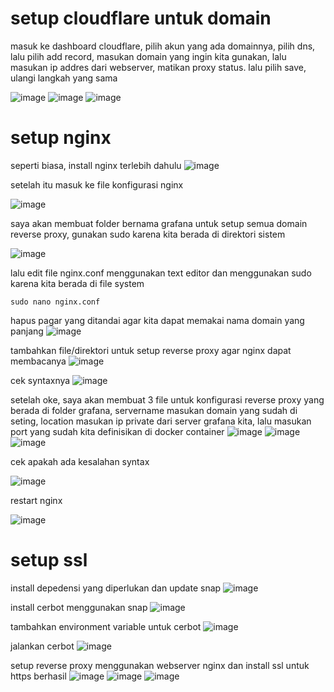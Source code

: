 # setup cloudflare untuk domain

masuk ke dashboard cloudflare, pilih akun yang ada domainnya, pilih dns, lalu pilih add record, masukan domain yang ingin kita gunakan, 
lalu masukan ip addres dari webserver, matikan proxy status. lalu pilih save, ulangi langkah yang sama

![image](https://user-images.githubusercontent.com/36489276/207081079-3f30bc07-aa1a-4de5-bc2d-41a96404611e.png)
![image](https://user-images.githubusercontent.com/36489276/207081239-c51a68d7-903c-4c14-8208-9aac4769fe6b.png)
![image](https://user-images.githubusercontent.com/36489276/207081422-10e136c7-a7fc-4945-b512-a45ca64519b1.png)

# setup nginx
seperti biasa, install nginx terlebih dahulu
![image](https://user-images.githubusercontent.com/36489276/207079267-10fcabd5-25aa-4d42-af3a-7d6d7d847b6b.png)

setelah itu masuk ke file konfigurasi nginx

![image](https://user-images.githubusercontent.com/36489276/207079332-1a69c214-da10-4ed6-8c53-4977c87391dc.png)

saya akan membuat folder bernama grafana untuk setup semua domain reverse proxy, gunakan sudo karena kita berada di direktori sistem

![image](https://user-images.githubusercontent.com/36489276/207080187-e86c5d97-3afd-4e85-bd63-7a3a1893f3f1.png)


lalu edit file nginx.conf menggunakan text editor dan menggunakan sudo karena kita berada di file system
```
sudo nano nginx.conf
```

hapus pagar yang ditandai agar kita dapat memakai nama domain yang panjang
![image](https://user-images.githubusercontent.com/36489276/207079633-7513d230-c589-4053-a2ae-9ce809fc2dc1.png)

tambahkan file/direktori untuk setup reverse proxy agar nginx dapat membacanya
![image](https://user-images.githubusercontent.com/36489276/207079904-0535780c-69b6-4dfd-aa48-10f638de41d1.png)

cek syntaxnya
![image](https://user-images.githubusercontent.com/36489276/207082327-2ef9f5fa-fab8-4a83-b4a7-364648b92fd3.png)

setelah oke, saya akan membuat 3 file untuk konfigurasi reverse proxy yang berada di folder grafana, servername masukan domain yang sudah di seting, location masukan
ip private dari server grafana kita, lalu masukan port yang sudah kita definisikan di docker container
![image](https://user-images.githubusercontent.com/36489276/207085652-7de89dad-5421-4814-9fde-5e2a818af5b2.png)
![image](https://user-images.githubusercontent.com/36489276/207085433-e682b0f9-34f8-48d9-8573-8bd6893a386b.png)
![image](https://user-images.githubusercontent.com/36489276/207086245-2fb6aa69-c251-4c36-8e9e-4870c703b975.png)

cek apakah ada kesalahan syntax

![image](https://user-images.githubusercontent.com/36489276/207086216-ee0d61e8-384d-4021-aa9c-7fb2001aaeaf.png)


restart nginx

![image](https://user-images.githubusercontent.com/36489276/207086829-11201bf8-724d-463a-ad1c-2f19c06ff45f.png)

# setup ssl

install depedensi yang diperlukan dan update snap
![image](https://user-images.githubusercontent.com/36489276/207094367-4769edd9-746c-4762-b71e-6bef77811f82.png)

install cerbot menggunakan snap
![image](https://user-images.githubusercontent.com/36489276/207095128-67d9f933-c318-40a7-8b42-5b2f0c1120ac.png)

tambahkan environment variable untuk cerbot
![image](https://user-images.githubusercontent.com/36489276/207095298-8207021f-3507-4540-916c-91bd7323de3b.png)

jalankan cerbot
![image](https://user-images.githubusercontent.com/36489276/207095757-00a3ffff-7c04-47fa-a8a0-ee5d74d3f3fa.png)


setup reverse proxy menggunakan webserver nginx dan install ssl untuk https berhasil
![image](https://user-images.githubusercontent.com/36489276/207095999-b23bbf66-2098-49da-bb80-447c9b3631ce.png)
![image](https://user-images.githubusercontent.com/36489276/207096138-e7e21feb-5131-408f-b585-13404d0ba7ca.png)
![image](https://user-images.githubusercontent.com/36489276/207096404-2836d58e-bcf0-4861-af2b-45ec1ac5590e.png)



